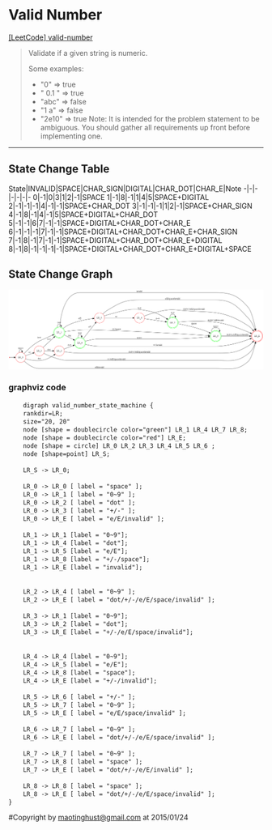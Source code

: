 # Valid Number

[[LeetCode] valid-number](https://oj.leetcode.com/problems/valid-number/)

> Validate if a given string is numeric.
> 
> Some examples:
> - "0" => true
> - " 0.1 " => true
> - "abc" => false
> - "1 a" => false
> - "2e10" => true
> Note: It is intended for the problem statement to be ambiguous. You should gather all requirements up front before implementing one.


----------



## State Change Table

State|INVALID|SPACE|CHAR_SIGN|DIGITAL|CHAR_DOT|CHAR_E|Note
-|-|-|-|-|-|-
0|-1|0|3|1|2|-1|SPACE
1|-1|8|-1|1|4|5|SPACE+DIGITAL
2|-1|-1|-1|4|-1|-1|SPACE+CHAR_DOT
3|-1|-1|-1|1|2|-1|SPACE+CHAR_SIGN
4|-1|8|-1|4|-1|5|SPACE+DIGITAL+CHAR_DOT
5|-1|-1|6|7|-1|-1|SPACE+DIGITAL+CHAR_DOT+CHAR_E
6|-1|-1|-1|7|-1|-1|SPACE+DIGITAL+CHAR_DOT+CHAR_E+CHAR_SIGN
7|-1|8|-1|7|-1|-1|SPACE+DIGITAL+CHAR_DOT+CHAR_E+DIGITAL
8|-1|8|-1|-1|-1|-1|SPACE+DIGITAL+CHAR_DOT+CHAR_E+DIGITAL+SPACE

## State Change Graph

![valid-number state change](https://github.com/mtHust/LeetCode/blob/master/valid-number/valid-number.png)



### graphviz code

    	digraph valid_number_state_machine {
		rankdir=LR;
		size="20, 20"
		node [shape = doublecircle color="green"] LR_1 LR_4 LR_7 LR_8;
		node [shape = doublecircle color="red"] LR_E;
		node [shape = circle] LR_0 LR_2 LR_3 LR_4 LR_5 LR_6 ;
		node [shape=point] LR_S;

		LR_S -> LR_0;
		
		LR_0 -> LR_0 [ label = "space" ];
		LR_0 -> LR_1 [ label = "0~9" ];
		LR_0 -> LR_2 [ label = "dot" ];
		LR_0 -> LR_3 [ label = "+/-" ];
		LR_0 -> LR_E [ label = "e/E/invalid" ];
		
		LR_1 -> LR_1 [label = "0~9"];
		LR_1 -> LR_4 [label = "dot"];
		LR_1 -> LR_5 [label = "e/E"];
		LR_1 -> LR_8 [label = "+/-/space"];
		LR_1 -> LR_E [label = "invalid"];
		
		
		LR_2 -> LR_4 [ label = "0~9" ];
		LR_2 -> LR_E [ label = "dot/+/-/e/E/space/invalid" ];	
		
		LR_3 -> LR_1 [label = "0~9"];
		LR_3 -> LR_2 [label = "dot"];
		LR_3 -> LR_E [label = "+/-/e/E/space/invalid"];
		
		
		LR_4 -> LR_4 [label = "0~9"];
		LR_4 -> LR_5 [label = "e/E"];
		LR_4 -> LR_8 [label = "space"];
		LR_4 -> LR_E [label = "+/-/invalid"];
		
		LR_5 -> LR_6 [ label = "+/-" ];
		LR_5 -> LR_7 [ label = "0~9" ];
		LR_5 -> LR_E [ label = "e/E/space/invalid" ];
		
		LR_6 -> LR_7 [ label = "0~9" ];
		LR_6 -> LR_E [ label = "dot/+/-/e/E/space/invalid" ];
		
		LR_7 -> LR_7 [ label = "0~9" ];
		LR_7 -> LR_8 [ label = "space" ];
		LR_7 -> LR_E [ label = "dot/+/-/e/E/invalid" ];
		
		LR_8 -> LR_8 [ label = "space" ];
		LR_8 -> LR_E [ label = "dot/+/-/e/E/space/invalid" ];
	}



#Copyright
by maotinghust@gmail.com
at 2015/01/24